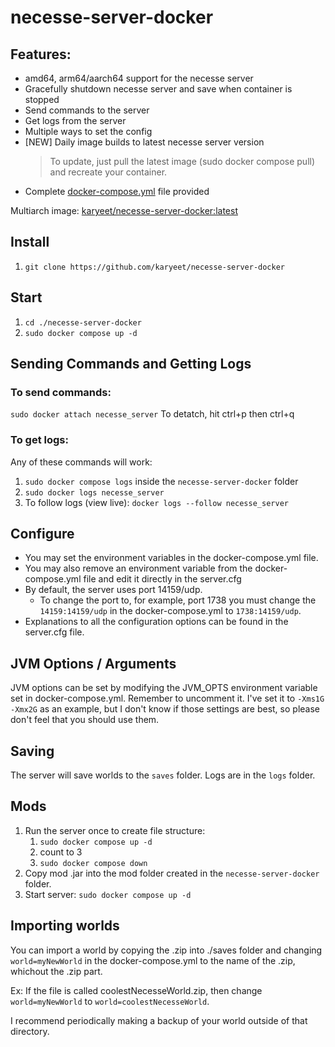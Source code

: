 # necesse-server-docker
 
 ## Features:
 - amd64, arm64/aarch64 support for the necesse server
 - Gracefully shutdown necesse server and save when container is stopped
 - Send commands to the server
 - Get logs from the server
 - Multiple ways to set the config
 - [NEW] Daily image builds to latest necesse server version
      >To update, just pull the latest image (sudo docker compose pull) and recreate your container.
 - Complete [docker-compose.yml](https://github.com/karyeet/Necesse-Server-Docker/blob/main/docker-compose.yml) file provided

Multiarch image: [karyeet/necesse-server-docker:latest](https://hub.docker.com/r/karyeet/necesse-server-docker)

## Install

1. `git clone https://github.com/karyeet/necesse-server-docker `

## Start
1. `cd ./necesse-server-docker`
2. `sudo docker compose up -d`

## Sending Commands and Getting Logs

### To send commands:
`sudo docker attach necesse_server`
To detatch, hit ctrl+p then ctrl+q

### To get logs:
Any of these commands will work:
1. `sudo docker compose logs` inside the `necesse-server-docker` folder
2. `sudo docker logs necesse_server`
3. To follow logs (view live): `docker logs --follow necesse_server`


## Configure

- You may set the environment variables in the docker-compose.yml file.
- You may also remove an environment variable from the docker-compose.yml file and edit it directly in the server.cfg
- By default, the server uses port 14159/udp.
  - To change the port to, for example, port 1738 you must change the `14159:14159/udp` in the docker-compose.yml to `1738:14159/udp`.
- Explanations to all the configuration options can be found in the server.cfg file.

## JVM Options /  Arguments

JVM options can be set by modifying the JVM_OPTS environment variable set in docker-compose.yml. Remember to uncomment it.
I've set it to `-Xms1G -Xmx2G` as an example, but I don't know if those settings are best, so please don't feel that you should use them.

## Saving
The server will save worlds to the `saves` folder.
Logs are in the `logs` folder.

## Mods
1. Run the server once to create file structure: 
    1. `sudo docker compose up -d`
    2. count to 3
    3. `sudo docker compose down`
2. Copy mod .jar into the mod folder created in the `necesse-server-docker` folder.
3. Start server: `sudo docker compose up -d`


## Importing worlds
You can import a world by copying the .zip into ./saves folder and changing `world=myNewWorld` in the docker-compose.yml to the name of the .zip, whichout the .zip part.

Ex: If the file is called coolestNecesseWorld.zip, then change `world=myNewWorld` to `world=coolestNecesseWorld`.

I recommend periodically making a backup of your world outside of that directory.


